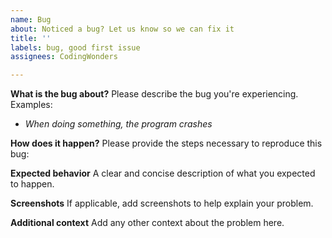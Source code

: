 ```yaml
---
name: Bug
about: Noticed a bug? Let us know so we can fix it
title: ''
labels: bug, good first issue
assignees: CodingWonders

---
```


**What is the bug about?**
Please describe the bug you're experiencing. Examples:

- *When doing something, the program crashes*

**How does it happen?**
Please provide the steps necessary to reproduce this bug:



**Expected behavior**
A clear and concise description of what you expected to happen.

**Screenshots**
If applicable, add screenshots to help explain your problem.



**Additional context**
Add any other context about the problem here.

